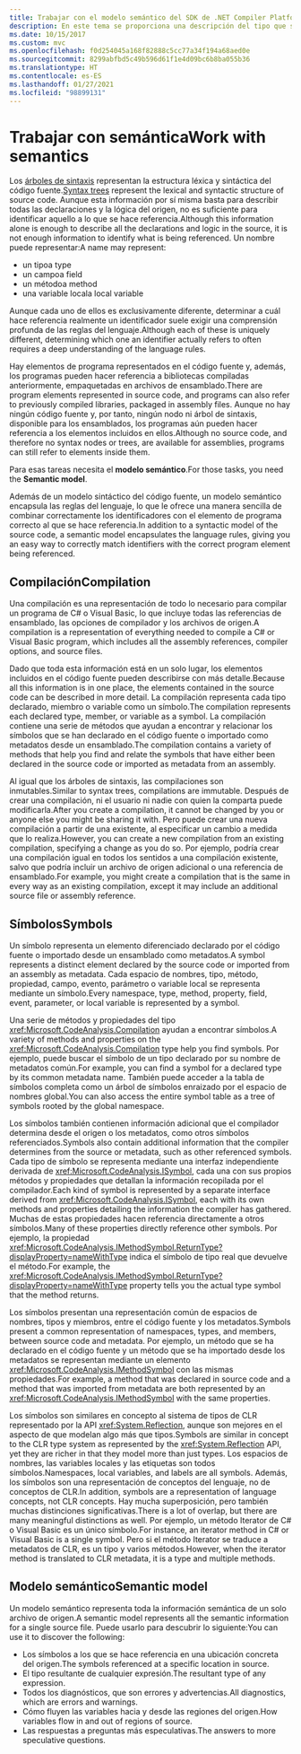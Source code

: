 ```yaml
---
title: Trabajar con el modelo semántico del SDK de .NET Compiler Platform
description: En este tema se proporciona una descripción del tipo que se usa para entender y manipular el modelo semántico del código.
ms.date: 10/15/2017
ms.custom: mvc
ms.openlocfilehash: f0d254045a168f82888c5cc77a34f194a68aed0e
ms.sourcegitcommit: 8299abfbd5c49b596d61f1e4d09bc6b8ba055b36
ms.translationtype: HT
ms.contentlocale: es-ES
ms.lasthandoff: 01/27/2021
ms.locfileid: "98899131"
---
```

# <a name="work-with-semantics"></a><span data-ttu-id="b02cc-103">Trabajar con semántica</span><span class="sxs-lookup"><span data-stu-id="b02cc-103">Work with semantics</span></span>

<span data-ttu-id="b02cc-104">Los [árboles de sintaxis](work-with-syntax.md) representan la estructura léxica y sintáctica del código fuente.</span><span class="sxs-lookup"><span data-stu-id="b02cc-104">[Syntax trees](work-with-syntax.md) represent the lexical and syntactic structure of source code.</span></span> <span data-ttu-id="b02cc-105">Aunque esta información por sí misma basta para describir todas las declaraciones y la lógica del origen, no es suficiente para identificar aquello a lo que se hace referencia.</span><span class="sxs-lookup"><span data-stu-id="b02cc-105">Although this information alone is enough to describe all the declarations and logic in the source, it is not enough information to identify what is being referenced.</span></span> <span data-ttu-id="b02cc-106">Un nombre puede representar:</span><span class="sxs-lookup"><span data-stu-id="b02cc-106">A name may represent:</span></span>

- <span data-ttu-id="b02cc-107">un tipo</span><span class="sxs-lookup"><span data-stu-id="b02cc-107">a type</span></span>
- <span data-ttu-id="b02cc-108">un campo</span><span class="sxs-lookup"><span data-stu-id="b02cc-108">a field</span></span>
- <span data-ttu-id="b02cc-109">un método</span><span class="sxs-lookup"><span data-stu-id="b02cc-109">a method</span></span>
- <span data-ttu-id="b02cc-110">una variable local</span><span class="sxs-lookup"><span data-stu-id="b02cc-110">a local variable</span></span>

<span data-ttu-id="b02cc-111">Aunque cada uno de ellos es exclusivamente diferente, determinar a cuál hace referencia realmente un identificador suele exigir una comprensión profunda de las reglas del lenguaje.</span><span class="sxs-lookup"><span data-stu-id="b02cc-111">Although each of these is uniquely different, determining which one an identifier actually refers to often requires a deep understanding of the language rules.</span></span>

<span data-ttu-id="b02cc-112">Hay elementos de programa representados en el código fuente y, además, los programas pueden hacer referencia a bibliotecas compiladas anteriormente, empaquetadas en archivos de ensamblado.</span><span class="sxs-lookup"><span data-stu-id="b02cc-112">There are program elements represented in source code, and programs can also refer to previously compiled libraries, packaged in assembly files.</span></span> <span data-ttu-id="b02cc-113">Aunque no hay ningún código fuente y, por tanto, ningún nodo ni árbol de sintaxis, disponible para los ensamblados, los programas aún pueden hacer referencia a los elementos incluidos en ellos.</span><span class="sxs-lookup"><span data-stu-id="b02cc-113">Although no source code, and therefore no syntax nodes or trees, are available for assemblies, programs can still refer to elements inside them.</span></span>

<span data-ttu-id="b02cc-114">Para esas tareas necesita el **modelo semántico**.</span><span class="sxs-lookup"><span data-stu-id="b02cc-114">For those tasks, you need the **Semantic model**.</span></span>

<span data-ttu-id="b02cc-115">Además de un modelo sintáctico del código fuente, un modelo semántico encapsula las reglas del lenguaje, lo que le ofrece una manera sencilla de combinar correctamente los identificadores con el elemento de programa correcto al que se hace referencia.</span><span class="sxs-lookup"><span data-stu-id="b02cc-115">In addition to a syntactic model of the source code, a semantic model encapsulates the language rules, giving you an easy way to correctly match identifiers with the correct program element being referenced.</span></span>

## <a name="compilation"></a><span data-ttu-id="b02cc-116">Compilación</span><span class="sxs-lookup"><span data-stu-id="b02cc-116">Compilation</span></span>

<span data-ttu-id="b02cc-117">Una compilación es una representación de todo lo necesario para compilar un programa de C# o Visual Basic, lo que incluye todas las referencias de ensamblado, las opciones de compilador y los archivos de origen.</span><span class="sxs-lookup"><span data-stu-id="b02cc-117">A compilation is a representation of everything needed to compile a C# or Visual Basic program, which includes all the assembly references, compiler options, and source files.</span></span>

<span data-ttu-id="b02cc-118">Dado que toda esta información está en un solo lugar, los elementos incluidos en el código fuente pueden describirse con más detalle.</span><span class="sxs-lookup"><span data-stu-id="b02cc-118">Because all this information is in one place, the elements contained in the source code can be described in more detail.</span></span> <span data-ttu-id="b02cc-119">La compilación representa cada tipo declarado, miembro o variable como un símbolo.</span><span class="sxs-lookup"><span data-stu-id="b02cc-119">The compilation represents each declared type, member, or variable as a symbol.</span></span> <span data-ttu-id="b02cc-120">La compilación contiene una serie de métodos que ayudan a encontrar y relacionar los símbolos que se han declarado en el código fuente o importado como metadatos desde un ensamblado.</span><span class="sxs-lookup"><span data-stu-id="b02cc-120">The compilation contains a variety of methods that help you find and relate the symbols that have either been declared in the source code or imported as metadata from an assembly.</span></span>

<span data-ttu-id="b02cc-121">Al igual que los árboles de sintaxis, las compilaciones son inmutables.</span><span class="sxs-lookup"><span data-stu-id="b02cc-121">Similar to syntax trees, compilations are immutable.</span></span> <span data-ttu-id="b02cc-122">Después de crear una compilación, ni el usuario ni nadie con quien la comparta puede modificarla.</span><span class="sxs-lookup"><span data-stu-id="b02cc-122">After you create a compilation, it cannot be changed by you or anyone else you might be sharing it with.</span></span> <span data-ttu-id="b02cc-123">Pero puede crear una nueva compilación a partir de una existente, al especificar un cambio a medida que lo realiza.</span><span class="sxs-lookup"><span data-stu-id="b02cc-123">However, you can create a new compilation from an existing compilation, specifying a change as you do so.</span></span> <span data-ttu-id="b02cc-124">Por ejemplo, podría crear una compilación igual en todos los sentidos a una compilación existente, salvo que podría incluir un archivo de origen adicional o una referencia de ensamblado.</span><span class="sxs-lookup"><span data-stu-id="b02cc-124">For example, you might create a compilation that is the same in every way as an existing compilation, except it may include an additional source file or assembly reference.</span></span>

## <a name="symbols"></a><span data-ttu-id="b02cc-125">Símbolos</span><span class="sxs-lookup"><span data-stu-id="b02cc-125">Symbols</span></span>

<span data-ttu-id="b02cc-126">Un símbolo representa un elemento diferenciado declarado por el código fuente o importado desde un ensamblado como metadatos.</span><span class="sxs-lookup"><span data-stu-id="b02cc-126">A symbol represents a distinct element declared by the source code or imported from an assembly as metadata.</span></span> <span data-ttu-id="b02cc-127">Cada espacio de nombres, tipo, método, propiedad, campo, evento, parámetro o variable local se representa mediante un símbolo.</span><span class="sxs-lookup"><span data-stu-id="b02cc-127">Every namespace, type, method, property, field, event, parameter, or local variable is represented by a symbol.</span></span>

<span data-ttu-id="b02cc-128">Una serie de métodos y propiedades del tipo <xref:Microsoft.CodeAnalysis.Compilation> ayudan a encontrar símbolos.</span><span class="sxs-lookup"><span data-stu-id="b02cc-128">A variety of methods and properties on the <xref:Microsoft.CodeAnalysis.Compilation> type help you find symbols.</span></span> <span data-ttu-id="b02cc-129">Por ejemplo, puede buscar el símbolo de un tipo declarado por su nombre de metadatos común.</span><span class="sxs-lookup"><span data-stu-id="b02cc-129">For example, you can find a symbol for a declared type by its common metadata name.</span></span> <span data-ttu-id="b02cc-130">También puede acceder a la tabla de símbolos completa como un árbol de símbolos enraizado por el espacio de nombres global.</span><span class="sxs-lookup"><span data-stu-id="b02cc-130">You can also access the entire symbol table as a tree of symbols rooted by the global namespace.</span></span>

<span data-ttu-id="b02cc-131">Los símbolos también contienen información adicional que el compilador determina desde el origen o los metadatos, como otros símbolos referenciados.</span><span class="sxs-lookup"><span data-stu-id="b02cc-131">Symbols also contain additional information that the compiler determines from the source or metadata, such as other referenced symbols.</span></span> <span data-ttu-id="b02cc-132">Cada tipo de símbolo se representa mediante una interfaz independiente derivada de <xref:Microsoft.CodeAnalysis.ISymbol>, cada una con sus propios métodos y propiedades que detallan la información recopilada por el compilador.</span><span class="sxs-lookup"><span data-stu-id="b02cc-132">Each kind of symbol is represented by a separate interface derived from <xref:Microsoft.CodeAnalysis.ISymbol>, each with its own methods and properties detailing the information the compiler has gathered.</span></span> <span data-ttu-id="b02cc-133">Muchas de estas propiedades hacen referencia directamente a otros símbolos.</span><span class="sxs-lookup"><span data-stu-id="b02cc-133">Many of these properties directly reference other symbols.</span></span> <span data-ttu-id="b02cc-134">Por ejemplo, la propiedad <xref:Microsoft.CodeAnalysis.IMethodSymbol.ReturnType?displayProperty=nameWithType> indica el símbolo de tipo real que devuelve el método.</span><span class="sxs-lookup"><span data-stu-id="b02cc-134">For example, the <xref:Microsoft.CodeAnalysis.IMethodSymbol.ReturnType?displayProperty=nameWithType> property tells you the actual type symbol that the method returns.</span></span>

<span data-ttu-id="b02cc-135">Los símbolos presentan una representación común de espacios de nombres, tipos y miembros, entre el código fuente y los metadatos.</span><span class="sxs-lookup"><span data-stu-id="b02cc-135">Symbols present a common representation of namespaces, types, and members, between source code and metadata.</span></span> <span data-ttu-id="b02cc-136">Por ejemplo, un método que se ha declarado en el código fuente y un método que se ha importado desde los metadatos se representan mediante un elemento <xref:Microsoft.CodeAnalysis.IMethodSymbol> con las mismas propiedades.</span><span class="sxs-lookup"><span data-stu-id="b02cc-136">For example, a method that was declared in source code and a method that was imported from metadata are both represented by an <xref:Microsoft.CodeAnalysis.IMethodSymbol> with the same properties.</span></span>

<span data-ttu-id="b02cc-137">Los símbolos son similares en concepto al sistema de tipos de CLR representado por la API <xref:System.Reflection>, aunque son mejores en el aspecto de que modelan algo más que tipos.</span><span class="sxs-lookup"><span data-stu-id="b02cc-137">Symbols are similar in concept to the CLR type system as represented by the <xref:System.Reflection> API, yet they are richer in that they model more than just types.</span></span> <span data-ttu-id="b02cc-138">Los espacios de nombres, las variables locales y las etiquetas son todos símbolos.</span><span class="sxs-lookup"><span data-stu-id="b02cc-138">Namespaces, local variables, and labels are all symbols.</span></span> <span data-ttu-id="b02cc-139">Además, los símbolos son una representación de conceptos del lenguaje, no de conceptos de CLR.</span><span class="sxs-lookup"><span data-stu-id="b02cc-139">In addition, symbols are a representation of language concepts, not CLR concepts.</span></span> <span data-ttu-id="b02cc-140">Hay mucha superposición, pero también muchas distinciones significativas.</span><span class="sxs-lookup"><span data-stu-id="b02cc-140">There is a lot of overlap, but there are many meaningful distinctions as well.</span></span> <span data-ttu-id="b02cc-141">Por ejemplo, un método Iterator de C# o Visual Basic es un único símbolo.</span><span class="sxs-lookup"><span data-stu-id="b02cc-141">For instance, an iterator method in C# or Visual Basic is a single symbol.</span></span> <span data-ttu-id="b02cc-142">Pero si el método Iterator se traduce a metadatos de CLR, es un tipo y varios métodos.</span><span class="sxs-lookup"><span data-stu-id="b02cc-142">However, when the iterator method is translated to CLR metadata, it is a type and multiple methods.</span></span>

## <a name="semantic-model"></a><span data-ttu-id="b02cc-143">Modelo semántico</span><span class="sxs-lookup"><span data-stu-id="b02cc-143">Semantic model</span></span>

<span data-ttu-id="b02cc-144">Un modelo semántico representa toda la información semántica de un solo archivo de origen.</span><span class="sxs-lookup"><span data-stu-id="b02cc-144">A semantic model represents all the semantic information for a single source file.</span></span> <span data-ttu-id="b02cc-145">Puede usarlo para descubrir lo siguiente:</span><span class="sxs-lookup"><span data-stu-id="b02cc-145">You can use it to discover the following:</span></span>

- <span data-ttu-id="b02cc-146">Los símbolos a los que se hace referencia en una ubicación concreta del origen.</span><span class="sxs-lookup"><span data-stu-id="b02cc-146">The symbols referenced at a specific location in source.</span></span>
- <span data-ttu-id="b02cc-147">El tipo resultante de cualquier expresión.</span><span class="sxs-lookup"><span data-stu-id="b02cc-147">The resultant type of any expression.</span></span>
- <span data-ttu-id="b02cc-148">Todos los diagnósticos, que son errores y advertencias.</span><span class="sxs-lookup"><span data-stu-id="b02cc-148">All diagnostics, which are errors and warnings.</span></span>
- <span data-ttu-id="b02cc-149">Cómo fluyen las variables hacia y desde las regiones del origen.</span><span class="sxs-lookup"><span data-stu-id="b02cc-149">How variables flow in and out of regions of source.</span></span>
- <span data-ttu-id="b02cc-150">Las respuestas a preguntas más especulativas.</span><span class="sxs-lookup"><span data-stu-id="b02cc-150">The answers to more speculative questions.</span></span>
